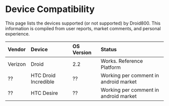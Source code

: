 # Device Compatibility #

This page lists the devices supported (or not supported) by Droid800. This information is compiled from user reports, market comments, and personal experience.

| **Vendor**| **Device** | **OS Version** | **Status** |
|:----------|:-----------|:---------------|:-----------|
| Verizon   | Droid      | 2.2            | Works. Reference Platform |
| ??        | HTC Droid Incredible | ??             | Working per comment in android market |
| ??        | HTC Desire | ??             | Working per comment in android market |